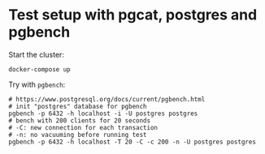 # Test setup with pgcat, postgres and pgbench

Start the cluster:

```shell
docker-compose up
```

Try with `pgbench`:

```shell
# https://www.postgresql.org/docs/current/pgbench.html
# init "postgres" database for pgbench
pgbench -p 6432 -h localhost -i -U postgres postgres
# bench with 200 clients for 20 seconds
# -C: new connection for each transaction
# -n: no vacuuming before running test
pgbench -p 6432 -h localhost -T 20 -C -c 200 -n -U postgres postgres
```
